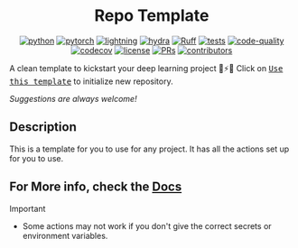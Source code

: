 <center>

# Repo Template

[![python](https://img.shields.io/badge/-Python_3.8_%7C_3.9_%7C_3.10%7C_3.11-blue?logo=python&logoColor=white)](https://github.com/pre-commit/pre-commit)
[![pytorch](https://img.shields.io/badge/PyTorch_2.0+-ee4c2c?logo=pytorch&logoColor=white)](https://pytorch.org/get-started/locally/)
[![lightning](https://img.shields.io/badge/-Lightning_2.0+-792ee5?logo=pytorchlightning&logoColor=white)](https://pytorchlightning.ai/)
[![hydra](https://img.shields.io/badge/Config-Hydra_1.3-89b8cd)](https://hydra.cc/)
[![Ruff](https://img.shields.io/endpoint?url=https://raw.githubusercontent.com/astral-sh/ruff/main/assets/badge/v2.json)](https://github.com/astral-sh/ruff)
[![tests](https://github.com/Mai0313/repo_template/actions/workflows/test.yml/badge.svg)](https://github.com/Mai0313/repo_template/actions/workflows/test.yml)
[![code-quality](https://github.com/Mai0313/repo_template/actions/workflows/code-quality-check.yml/badge.svg)](https://github.com/Mai0313/repo_template/actions/workflows/code-quality-check.yml)
[![codecov](https://codecov.io/gh/Mai0313/repo_template/branch/master/graph/badge.svg)](https://codecov.io/gh/Mai0313/repo_template)
[![license](https://img.shields.io/badge/License-MIT-green.svg?labelColor=gray)](https://github.com/Mai0313/repo_template/tree/master?tab=License-1-ov-file)
[![PRs](https://img.shields.io/badge/PRs-welcome-brightgreen.svg)](https://github.com/Mai0313/repo_template/pulls)
[![contributors](https://img.shields.io/github/contributors/Mai0313/repo_template.svg)](https://github.com/Mai0313/repo_template/graphs/contributors)

</center>

A clean template to kickstart your deep learning project 🚀⚡🔥
Click on [<kbd>Use this template</kbd>](https://github.com/Mai0313/repo_template/generate) to initialize new repository.

_Suggestions are always welcome!_

## Description

This is a template for you to use for any project. It has all the actions set up for you to use.

## For More info, check the [Docs](https://mai0313.github.io/repo_template/)

> [!IMPORTANT]
>
> - Some actions may not work if you don't give the correct secrets or environment variables.
